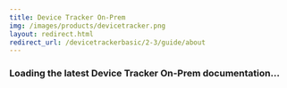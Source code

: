 ```yaml
---
title: Device Tracker On-Prem
img: /images/products/devicetracker.png
layout: redirect.html
redirect_url: /devicetrackerbasic/2-3/guide/about
---
```


### Loading the latest Device Tracker On-Prem documentation...










